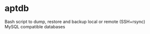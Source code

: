 # aptdb
Bash script to dump, restore and backup local or remote (SSH+rsync) MySQL compatible databases
